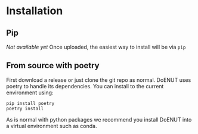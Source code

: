 # Installation 

## Pip
_Not available yet_
Once uploaded, the easiest way to install will be via `pip`

## From source with poetry
First download a release or just clone the git repo as normal. 
DoENUT uses poetry to handle its dependencies. 
You can install to the current environment using: 

```commandline
pip install poetry
poetry install
```
As is normal with python packages we recommend you install DoENUT into a virtual environment such as conda.
